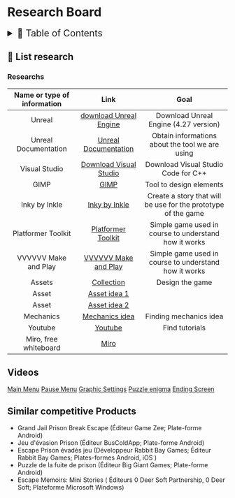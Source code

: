 # Research Board

<details>
<summary style="font-size:150%">
  📖 Table of Contents
</summary>

- [Research Board](#research-board)
  - [📝 List research](#-list-research)
    - [Researchs](#researchs)
  - [Videos](#videos)
  - [Similar competitive Products](#similar-competitive-products)

</details>

## 📝 List research

### Researchs

| Name or type of information | Link | Goal |
|:--:|:---:|:---:|
| Unreal | [download Unreal Engine](https://www.unrealengine.com/en-US/download)| Download Unreal Engine (4.27 version) |
| Unreal Documentation | [Unreal Documentation](https://docs.unrealengine.com/4.27/en-US/) | Obtain informations about the tool we are using |
| Visual Studio | [Download Visual Studio](https://code.visualstudio.com/download) | Download Visual Studio Code for C++ |
| GIMP | [GIMP](https://www.gimp.org/) | Tool to design elements |
| Inky by Inkle | [Inky by Inkle](https://github.com/inkle/inky/releases/tag/0.14.1) | Create a story that will be use for the prototype of the game |
| Platformer Toolkit | [Platformer Toolkit](https://gmtk.itch.io/platformer-toolkit) | Simple game used in course to understand how it works |
| VVVVVV Make and Play | [VVVVVV Make and Play](https://distractionware.com/blog/category/vvvvvv-make-and-play/) | Simple game used in course to understand how it works |
| Assets | [Collection](https://quixel.com/megascans/collections) | Design the game |
| Asset | [Asset idea 1](https://quixel.com/megascans/home?environment=medieval)| |
| Asset | [Asset idea 2](https://quixel.com/megascans/home?category=3D%20asset) | |
| Mechanics |[Mechanics idea](https://www.gamedesigning.org/learn/basic-game-mechanics/#Core-Primary-Secondary-Mechanics) | Finding mechanics idea |
| Youtube | [Youtube](https://www.youtube.com/) | Find tutorials |
| Miro, free whiteboard | [Miro](https://miro.com/) |

## Videos

[Main Menu](https://www.youtube.com/watch?v=vWg23nEH5qk&t=84s)
[Pause Menu](https://www.youtube.com/watch?v=Bck480UHKq8&t=938s)
[Graphic Settings](https://www.youtube.com/watch?v=8-5SXGGZD64)
[Puzzle enigma](https://www.youtube.com/watch?v=yoiaeD_Nr0c)
[Ending Screen](https://www.youtube.com/watch?v=MRcPnAadSVE)


## Similar competitive Products

- Grand Jail Prison Break Escape (Éditeur Game Zee; Plate-forme Android)
- Jeu d'évasion Prison (Éditeur BusColdApp; Plate-forme Android)
- Escape Prison évadés jeu (Développeur Rabbit Bay Games; Éditeur Rabbit Bay Games; Plates-formes Android, iOS )
- Puzzle de la fuite de prison (Éditeur Big Giant Games; Plate-forme Android)
- Escape Memoirs: Mini Stories ( Éditeurs 0 Deer Soft Partnership, 0 Deer Soft; Plateforme Microsoft Windows)